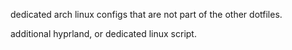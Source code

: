 
dedicated arch linux configs that are not part of the other dotfiles.

additional hyprland, or dedicated linux script.

